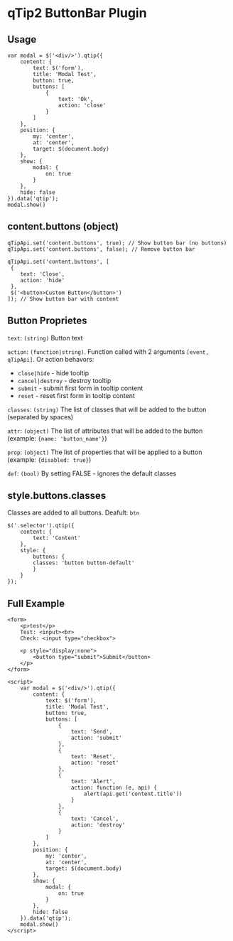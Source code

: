 # qTip2 ButtonBar Plugin #

## Usage  ##
	var modal = $('<div/>').qtip({
		content: {
			text: $('form'),
			title: 'Modal Test',
			button: true,
			buttons: [
				{
					text: 'Ok',
					action: 'close'
				}
			]
		},
		position: {
			my: 'center',
			at: 'center',
			target: $(document.body)
		},
		show: {
			modal: {
				on: true
			}
		},
		hide: false
	}).data('qtip');
	modal.show()

## content.buttons (object) ##
    qTipApi.set('content.buttons', true); // Show button bar (no buttons)
    qTipApi.set('content.buttons', false); // Remove button bar 
    
    qTipApi.set('content.buttons', [
     {
     	text: 'Close',
		action: 'hide'
     },
     $('<button>Custom Button</button>')
    ]); // Show button bar with content

## Button Proprietes ##
`text`: `(string)` Button text

`action`: `(function|string)`. Function called with 2 arguments `[event, qTipApi]`. Or action behavors:

- `close|hide` - hide tooltip
- `cancel|destroy` - destroy tooltip
- `submit` - submit first form in tooltip content
- `reset` - reset first form in tooltip content

`classes`: `(string)` The list of classes that will be added to the button (separated by spaces)

`attr`: `(object)` The list of attributes that will be added to the button (example: `{name: 'button_name'}`)

`prop`: `(object)` The list of properties that will be applied to a button (example: `{disabled: true}`)

`def`: `(bool)` By setting FALSE - ignores the default classes

## style.buttons.classes ##
Classes are added to all buttons. Deafult: `btn`

    $('.selector').qtip({
    	content: {
    		text: 'Content'
    	},
    	style: {
    		buttons: {
    		classes: 'button button-default'
    		}
    	}
    });

## Full Example ##
    <form>
    	<p>test</p>
    	Test: <input><br>
    	Check: <input type="checkbox">
    
    	<p style="display:none">
    		<button type="submit">Submit</button>
    	</p>
    </form>
    
    <script>
    	var modal = $('<div/>').qtip({
    		content: {
    			text: $('form'),
    			title: 'Modal Test',
    			button: true,
    			buttons: [
    				{
    					text: 'Send',
    					action: 'submit'
    				},
    				{
    					text: 'Reset',
    					action: 'reset'
    				},
    				{
    					text: 'Alert',
    					action: function (e, api) {
    						alert(api.get('content.title'))
    					}
    				},
    				{
    					text: 'Cancel',
    					action: 'destroy'
    				}
    			]
    		},
    		position: {
    			my: 'center',
    			at: 'center',
    			target: $(document.body)
    		},
    		show: {
    			modal: {
    				on: true
    			}
    		},
    		hide: false
    	}).data('qtip');
    	modal.show()
    </script>

